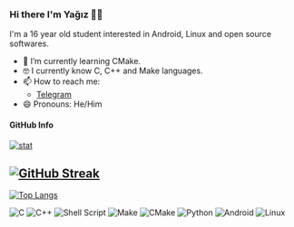 ### Hi there I'm Yağız 👋🏻

I'm a 16 year old student interested in Android, Linux and open source softwares.

- 🌱 I’m currently learning CMake.
- 🤓 I currently know C, C++ and Make languages.
- 📫 How to reach me:
  - [Telegram](t.me/YZBruh)
- 😄 Pronouns: He/Him

#### GitHub Info
[![stat](https://github-readme-stats.vercel.app/api?username=YZBruh&theme=highcontrast&show_icons=true&hide_border=true)](https://github.com/YZBruh/YZBruh)

[![GitHub Streak](https://github-readme-streak-stats.herokuapp.com/?user=YZBruh&theme=highcontrast)](https://git.io/streak-stats)
---
[![Top Langs](https://github-readme-stats.vercel.app/api/top-langs/?username=YZBruh&layout=compact&theme=vision-friendly-dark)](https://github.com/anuraghazra/github-readme-stats)

![C](https://img.shields.io/badge/c-%2300599C.svg?style=for-the-badge&logo=c&logoColor=white)
![C++](https://img.shields.io/badge/C++-%2300599C.svg?style=for-the-badge&logo=cplusplus&logoColor=white)
![Shell Script](https://img.shields.io/badge/shell_script-%23121011.svg?style=for-the-badge&logo=gnu-bash&logoColor=white)
![Make](https://img.shields.io/badge/Make-%2300599C.svg?style=for-the-badge&logo=make&logoColor=white)
![CMake](https://img.shields.io/badge/cmake-%2300599C.svg?style=for-the-badge&logo=cmake&logoColor=white)
![Python](https://img.shields.io/badge/python-3670A0?style=for-the-badge&logo=python&logoColor=ffdd54)
![Android](https://img.shields.io/badge/Android-3DDC84?style=for-the-badge&logo=android&logoColor=darkgreen&color=white)
![Linux](https://img.shields.io/badge/Linux-FCC624?style=for-the-badge&logo=linux&logoColor=black)
